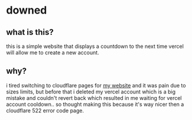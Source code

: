 # downed

## what is this?

this is a simple website that displays a countdown to the next time vercel will allow me to create a new account.

## why?

i tired switching to cloudflare pages for [my website](https://github.com/refurbishing/website) and it was pain due to sizes limits, but before that i deleted my vercel account which is a big mistake and couldn't revert back which resulted in me waiting for vercel account cooldown.. so thought making this because it's way nicer then a cloudflare 522 error code page.